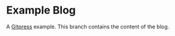 Example Blog
============

A [Gitpress][] example.
This branch contains the content of the blog.

[gitpress]: https://github.com/joeyespo/gitpress
